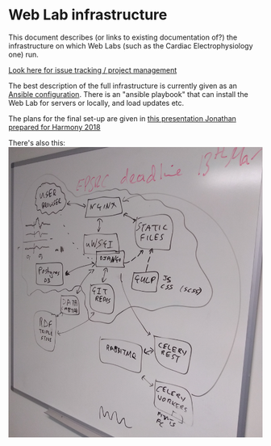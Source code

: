 # Web Lab infrastructure

This document describes (or links to existing documentation of?) the infrastructure on which Web Labs (such as the Cardiac Electrophysiology one) run.

[Look here for issue tracking / project management](https://github.com/ModellingWebLab/project_issues/issues)

The best description of the full infrastructure is currently given as an [Ansible configuration](https://github.com/ModellingWebLab/deployment). There is an "ansible playbook" that can install the Web Lab for servers or locally, and load updates etc.

The plans for the final set-up are given in [this presentation Jonathan prepared for Harmony 2018](https://github.com/ModellingWebLab/WLDocs/blob/master/doc/WL2%20technical%20detail.pdf)

There's also this: ![this](img/infra-whiteboard.jpg)
